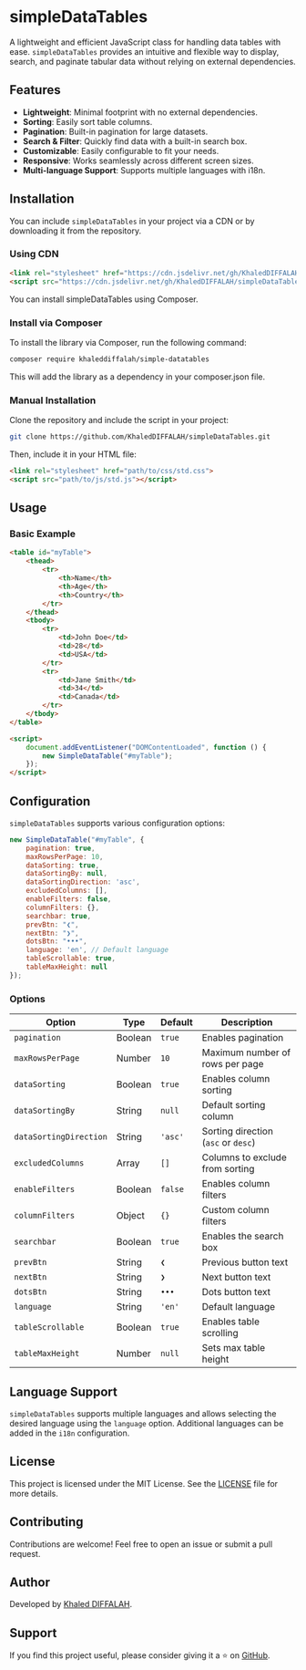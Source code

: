 # simpleDataTables

A lightweight and efficient JavaScript class for handling data tables with ease. `simpleDataTables` provides an intuitive and flexible way to display, search, and paginate tabular data without relying on external dependencies.

## Features

- **Lightweight**: Minimal footprint with no external dependencies.
- **Sorting**: Easily sort table columns.
- **Pagination**: Built-in pagination for large datasets.
- **Search & Filter**: Quickly find data with a built-in search box.
- **Customizable**: Easily configurable to fit your needs.
- **Responsive**: Works seamlessly across different screen sizes.
- **Multi-language Support**: Supports multiple languages with i18n.

## Installation

You can include `simpleDataTables` in your project via a CDN or by downloading it from the repository.

### Using CDN

```html
<link rel="stylesheet" href="https://cdn.jsdelivr.net/gh/KhaledDIFFALAH/simpleDataTables@latest/css/std.css">
<script src="https://cdn.jsdelivr.net/gh/KhaledDIFFALAH/simpleDataTables@latest/js/std.js"></script>
```

You can install simpleDataTables using Composer.

### Install via Composer
To install the library via Composer, run the following command:

```sh
composer require khaleddiffalah/simple-datatables
```
This will add the library as a dependency in your composer.json file.

### Manual Installation

Clone the repository and include the script in your project:

```sh
git clone https://github.com/KhaledDIFFALAH/simpleDataTables.git
```

Then, include it in your HTML file:

```html
<link rel="stylesheet" href="path/to/css/std.css">
<script src="path/to/js/std.js"></script>
```

## Usage

### Basic Example

```html
<table id="myTable">
    <thead>
        <tr>
            <th>Name</th>
            <th>Age</th>
            <th>Country</th>
        </tr>
    </thead>
    <tbody>
        <tr>
            <td>John Doe</td>
            <td>28</td>
            <td>USA</td>
        </tr>
        <tr>
            <td>Jane Smith</td>
            <td>34</td>
            <td>Canada</td>
        </tr>
    </tbody>
</table>

<script>
    document.addEventListener("DOMContentLoaded", function () {
        new SimpleDataTable("#myTable");
    });
</script>
```

## Configuration

`simpleDataTables` supports various configuration options:

```js
new SimpleDataTable("#myTable", {
    pagination: true,
    maxRowsPerPage: 10,
    dataSorting: true,
    dataSortingBy: null,
    dataSortingDirection: 'asc',
    excludedColumns: [],
    enableFilters: false,
    columnFilters: {},
    searchbar: true,
    prevBtn: "❮",
    nextBtn: "❯",
    dotsBtn: "•••",
    language: 'en', // Default language
    tableScrollable: true,
    tableMaxHeight: null
});
```

### Options

| Option               | Type    | Default | Description                         |
| -------------------- | ------- | ------- | ----------------------------------- |
| `pagination`        | Boolean | `true`  | Enables pagination                  |
| `maxRowsPerPage`    | Number  | `10`    | Maximum number of rows per page     |
| `dataSorting`       | Boolean | `true`  | Enables column sorting              |
| `dataSortingBy`     | String  | `null`  | Default sorting column              |
| `dataSortingDirection` | String | `'asc'` | Sorting direction (`asc` or `desc`) |
| `excludedColumns`   | Array   | `[]`    | Columns to exclude from sorting     |
| `enableFilters`     | Boolean | `false` | Enables column filters              |
| `columnFilters`     | Object  | `{}`    | Custom column filters               |
| `searchbar`        | Boolean | `true`  | Enables the search box              |
| `prevBtn`           | String  | `❮`     | Previous button text                |
| `nextBtn`           | String  | `❯`     | Next button text                    |
| `dotsBtn`           | String  | `•••`    | Dots button text                    |
| `language`         | String  | `'en'`  | Default language                    |
| `tableScrollable`  | Boolean | `true`  | Enables table scrolling             |
| `tableMaxHeight`   | Number  | `null`  | Sets max table height               |

## Language Support

`simpleDataTables` supports multiple languages and allows selecting the desired language using the `language` option. Additional languages can be added in the `i18n` configuration.

## License

This project is licensed under the MIT License. See the [LICENSE](LICENSE) file for more details.

## Contributing

Contributions are welcome! Feel free to open an issue or submit a pull request.

## Author

Developed by [Khaled DIFFALAH](https://github.com/KhaledDIFFALAH).

## Support

If you find this project useful, please consider giving it a ⭐ on [GitHub](https://github.com/KhaledDIFFALAH/simpleDataTables).

